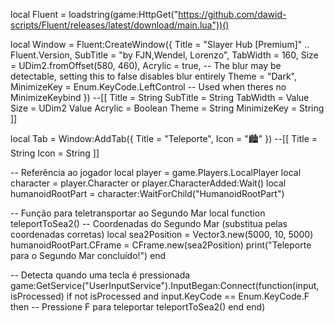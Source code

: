 local Fluent = loadstring(game:HttpGet("https://github.com/dawid-scripts/Fluent/releases/latest/download/main.lua"))()

local Window = Fluent:CreateWindow({
    Title = "Slayer Hub [Premium]" .. Fluent.Version,
    SubTitle = "by FJN,Wendel, Lorenzo",
    TabWidth = 160,
    Size = UDim2.fromOffset(580, 460),
    Acrylic = true, -- The blur may be detectable, setting this to false disables blur entirely
    Theme = "Dark",
    MinimizeKey = Enum.KeyCode.LeftControl -- Used when theres no MinimizeKeybind
})
--[[
   Title = String
   SubTitle = String
   TabWidth = Value
   Size = UDim2 Value
   Acrylic = Boolean
   Theme = String
   MinimizeKey = String
]]


local Tab = Window:AddTab({ Title = "Teleporte", Icon = "🏙️" })
--[[
    Title = String
    Icon = String
]]

-- Referência ao jogador
local player = game.Players.LocalPlayer
local character = player.Character or player.CharacterAdded:Wait()
local humanoidRootPart = character:WaitForChild("HumanoidRootPart")

-- Função para teletransportar ao Segundo Mar
local function teleportToSea2()
    -- Coordenadas do Segundo Mar (substitua pelas coordenadas corretas)
    local sea2Position = Vector3.new(5000, 10, 5000)
    humanoidRootPart.CFrame = CFrame.new(sea2Position)
    print("Teleporte para o Segundo Mar concluído!")
end

-- Detecta quando uma tecla é pressionada
game:GetService("UserInputService").InputBegan:Connect(function(input, isProcessed)
    if not isProcessed and input.KeyCode == Enum.KeyCode.F then -- Pressione F para teleportar
        teleportToSea2()
    end
end)
